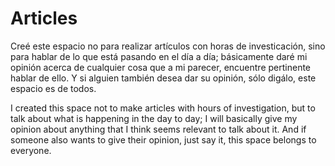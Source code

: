 # Articles
Creé este espacio no para realizar artículos con horas de investicación, sino para hablar de lo que está pasando en el día a día; básicamente daré mi opinión acerca de cualquier cosa que a mi parecer, encuentre pertinente hablar de ello. Y si alguien también desea dar su opinión, sólo digálo, este espacio es de todos.

I created this space not to make articles with hours of investigation, but to talk about what is happening in the day to day; I will basically give my opinion about anything that I think seems relevant to talk about it. And if someone also wants to give their opinion, just say it, this space belongs to everyone. 
  
